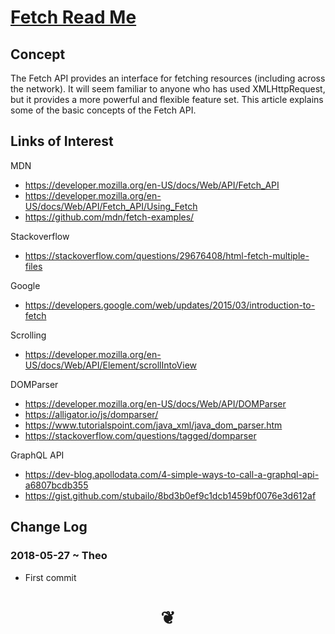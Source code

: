 <span style=display:none; >[You are now in a GitHub source code view - click this link to view Read Me file as a web page]( https://jaanga.github.io.github.io/#cookbook-html/examples/fetch/README.md "View file as a web page." ) </span>


# [Fetch Read Me]( #README.md )

<!--
<iframe src=https://pushme-pullyou.github.io/tootoo-templates/basic-html.html width=100% height=500px ></iframe>
_basic-html.html_
<span style="display: none" >Iframes are not viewable in GitHub source code view</span>

## Full Screen: []( .html )
-->


## Concept

The Fetch API provides an interface for fetching resources (including across the network). It will seem familiar to anyone who has used XMLHttpRequest, but it provides a more powerful and flexible feature set. This article explains some of the basic concepts of the Fetch API.

## Links of Interest

MDN

* https://developer.mozilla.org/en-US/docs/Web/API/Fetch_API
* https://developer.mozilla.org/en-US/docs/Web/API/Fetch_API/Using_Fetch
* https://github.com/mdn/fetch-examples/

Stackoverflow
* https://stackoverflow.com/questions/29676408/html-fetch-multiple-files

Google
* https://developers.google.com/web/updates/2015/03/introduction-to-fetch

Scrolling
* https://developer.mozilla.org/en-US/docs/Web/API/Element/scrollIntoView

DOMParser
* https://developer.mozilla.org/en-US/docs/Web/API/DOMParser
* https://alligator.io/js/domparser/
* https://www.tutorialspoint.com/java_xml/java_dom_parser.htm
* https://stackoverflow.com/questions/tagged/domparser


GraphQL API

* https://dev-blog.apollodata.com/4-simple-ways-to-call-a-graphql-api-a6807bcdb355
* https://gist.github.com/stubailo/8bd3b0ef9c1dcb1459bf0076e3d612af



## Change Log


### 2018-05-27 ~ Theo

* First commit


# <center title="hello!" ><a href=javascript:window.scrollTo(0,0); style=text-decoration:none; > ❦ </a></center>
